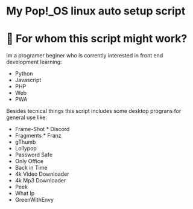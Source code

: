 # My Pop!\_OS linux auto setup script

# :pencil: For whom this script might work?
Im a programer beginer who is corrently interested in front end development learning:

- Python
- Javascript
- PHP
- Web
- PWA

Besides tecnical things this script includes some desktop prograns for general use like:

* Frame-Shot                * Discord
* Fragments                 * Franz
* gThumb                    
* Lollypop                  
* Password Safe            
* Only Office               
* Back in Time
* 4k Video Downloader
* 4k Mp3 Downloader
* Peek
* What Ip
* GreenWithEnvy